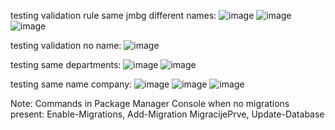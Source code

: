 
testing validation rule same jmbg different names:
![image](https://github.com/boskokul/SOAP_REST/assets/116630727/55d92f75-7162-432b-8bcb-61934f8dd1f9)
![image](https://github.com/boskokul/SOAP_REST/assets/116630727/1948e860-c676-4b29-a28d-a53628f14716)
![image](https://github.com/boskokul/SOAP_REST/assets/116630727/8e4490bc-a5aa-49bb-8e28-610fb0f840fe)

testing validation no name:
![image](https://github.com/boskokul/SOAP_REST/assets/116630727/533fab4d-ef7e-4269-80a2-2f51e42caf3b)


testing same departments:
![image](https://github.com/boskokul/SOAP_REST/assets/116630727/170f3e99-4329-4090-bd91-d1f94f04c97b)
![image](https://github.com/boskokul/SOAP_REST/assets/116630727/b3128e89-ced4-4f2f-8874-84d29a17e646)

testing same name company:
![image](https://github.com/boskokul/SOAP_REST/assets/116630727/bb391024-6433-41de-98ab-ccd0e7442f5d)
![image](https://github.com/boskokul/SOAP_REST/assets/116630727/93adc1e2-f7e0-4743-b01b-f8d18bb1c958)
![image](https://github.com/boskokul/SOAP_REST/assets/116630727/307814b9-517f-45c3-8c1f-1a0c9cf7966a)

Note: Commands in Package Manager Console when no migrations present: Enable-Migrations, Add-Migration MigracijePrve, Update-Database

